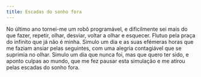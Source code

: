 ```yaml
---
title: Escadas do sonho fora
---
```


No último ano tornei-me um robô programável, e dificilmente sei mais do que fazer, repetir, olhar, desviar, voltar a olhar e esquecer. Flutuo pela praça do infinito que já não é minha. Simulo um dia e as suas efémeras horas que me faziam ansiar pelas seguintes, com uma alegria contagiável que se suprimia no olhar. Simulo um dia que nunca foi, mas que quero ter sido, e aponto culpas ao mundo, que me fez pausar esta simulação e me atirou pelas escadas do sonho fora.